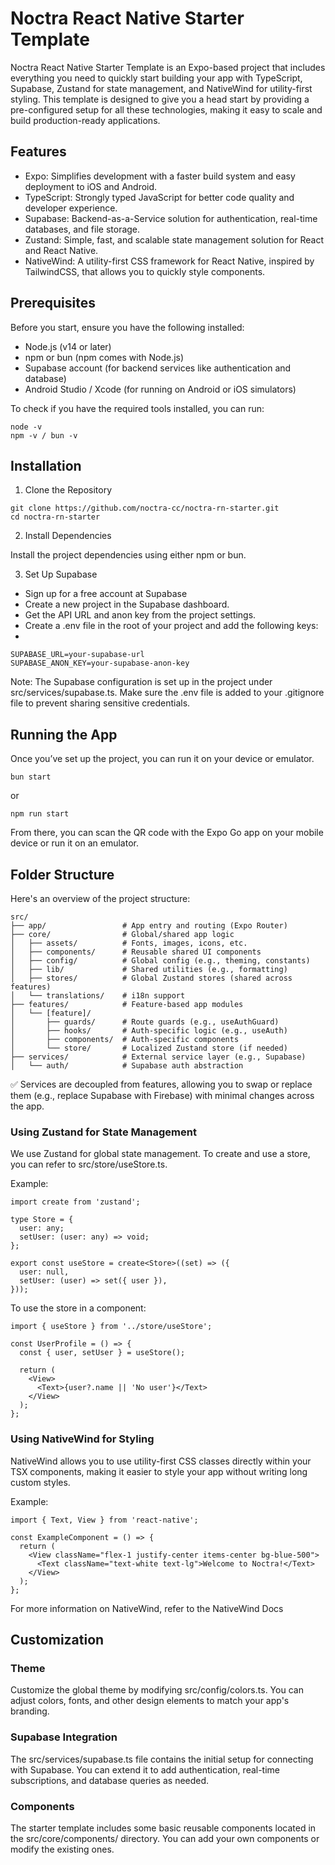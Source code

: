 # Noctra React Native Starter Template

Noctra React Native Starter Template is an Expo-based project that includes everything you need to quickly start building your app with TypeScript, Supabase, Zustand for state management, and NativeWind for utility-first styling.
This template is designed to give you a head start by providing a pre-configured setup for all these technologies, making it easy to scale and build production-ready applications.

## Features

- Expo: Simplifies development with a faster build system and easy deployment to iOS and Android.
- TypeScript: Strongly typed JavaScript for better code quality and developer experience.
- Supabase: Backend-as-a-Service solution for authentication, real-time databases, and file storage.
- Zustand: Simple, fast, and scalable state management solution for React and React Native.
- NativeWind: A utility-first CSS framework for React Native, inspired by TailwindCSS, that allows you to quickly style components.


## Prerequisites

Before you start, ensure you have the following installed:

- Node.js (v14 or later)
- npm or bun (npm comes with Node.js)
- Supabase account (for backend services like authentication and database)
- Android Studio / Xcode (for running on Android or iOS simulators)

To check if you have the required tools installed, you can run:
```
node -v
npm -v / bun -v
```

## Installation
1. Clone the Repository
```
git clone https://github.com/noctra-cc/noctra-rn-starter.git
cd noctra-rn-starter
```

2. Install Dependencies

Install the project dependencies using either npm or bun.

3. Set Up Supabase

- Sign up for a free account at Supabase
- Create a new project in the Supabase dashboard.
- Get the API URL and anon key from the project settings.
- Create a .env file in the root of your project and add the following keys:
- 
```
SUPABASE_URL=your-supabase-url
SUPABASE_ANON_KEY=your-supabase-anon-key
```

Note: The Supabase configuration is set up in the project under src/services/supabase.ts. Make sure the .env file is added to your .gitignore file to prevent sharing sensitive credentials.


## Running the App

Once you’ve set up the project, you can run it on your device or emulator.

```
bun start
```
or
```
npm run start
```

From there, you can scan the QR code with the Expo Go app on your mobile device or run it on an emulator.


## Folder Structure

Here's an overview of the project structure:

```
src/
├── app/                 # App entry and routing (Expo Router)
├── core/                # Global/shared app logic
│   ├── assets/          # Fonts, images, icons, etc.
│   ├── components/      # Reusable shared UI components
│   ├── config/          # Global config (e.g., theming, constants)
│   ├── lib/             # Shared utilities (e.g., formatting)
│   ├── stores/          # Global Zustand stores (shared across features)
│   └── translations/    # i18n support
├── features/            # Feature-based app modules
│   └── [feature]/       
│       ├── guards/      # Route guards (e.g., useAuthGuard)
│       ├── hooks/       # Auth-specific logic (e.g., useAuth)
│       ├── components/  # Auth-specific components
│       └── store/       # Localized Zustand store (if needed)
├── services/            # External service layer (e.g., Supabase)
│   └── auth/            # Supabase auth abstraction
```
✅ Services are decoupled from features, allowing you to swap or replace them (e.g., replace Supabase with Firebase) with minimal changes across the app.


### Using Zustand for State Management

We use Zustand for global state management. To create and use a store, you can refer to src/store/useStore.ts.

Example:
```
import create from 'zustand';

type Store = {
  user: any;
  setUser: (user: any) => void;
};

export const useStore = create<Store>((set) => ({
  user: null,
  setUser: (user) => set({ user }),
}));
```

To use the store in a component:

```
import { useStore } from '../store/useStore';

const UserProfile = () => {
  const { user, setUser } = useStore();

  return (
    <View>
      <Text>{user?.name || 'No user'}</Text>
    </View>
  );
};
```

### Using NativeWind for Styling

NativeWind allows you to use utility-first CSS classes directly within your TSX components, making it easier to style your app without writing long custom styles.

Example:

```
import { Text, View } from 'react-native';

const ExampleComponent = () => {
  return (
    <View className="flex-1 justify-center items-center bg-blue-500">
      <Text className="text-white text-lg">Welcome to Noctra!</Text>
    </View>
  );
};
```

For more information on NativeWind, refer to the NativeWind Docs


## Customization

### Theme

Customize the global theme by modifying src/config/colors.ts. You can adjust colors, fonts, and other design elements to match your app's branding.

### Supabase Integration

The src/services/supabase.ts file contains the initial setup for connecting with Supabase. You can extend it to add authentication, real-time subscriptions, and database queries as needed.

### Components

The starter template includes some basic reusable components located in the src/core/components/ directory. You can add your own components or modify the existing ones.
